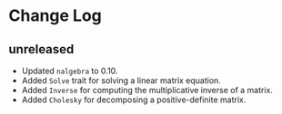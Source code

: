 # Change Log

## unreleased

* Updated `nalgebra` to 0.10.
* Added `Solve` trait for solving a linear matrix equation.
* Added `Inverse` for computing the multiplicative inverse of a matrix.
* Added `Cholesky` for decomposing a positive-definite matrix.
